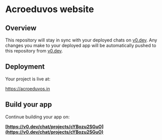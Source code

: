 # Acroeduvos website


## Overview

This repository will stay in sync with your deployed chats on [v0.dev](https://v0.dev).
Any changes you make to your deployed app will be automatically pushed to this repository from [v0.dev](https://v0.dev).

## Deployment

Your project is live at:

https://acroeduvos.in

## Build your app

Continue building your app on:

**[https://v0.dev/chat/projects/cYBozu2SGuO](https://v0.dev/chat/projects/cYBozu2SGuO)**
